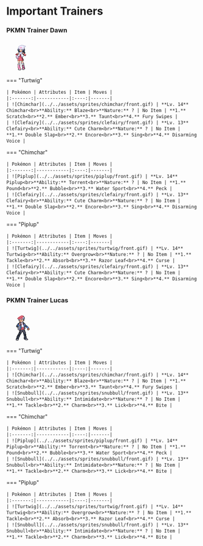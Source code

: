 # Important Trainers

### PKMN Trainer Dawn

![PKMN Trainer Dawn](../../assets/important_trainers/dawn.png)

=== "Turtwig"

	| Pokémon | Attributes | Item | Moves |
	|:-------:|------------|:----:|-------|
	| ![Chimchar](../../assets/sprites/chimchar/front.gif) | **Lv. 14** Chimchar<br>**Ability:** Blaze<br>**Nature:** ? | No Item | **1.** Scratch<br>**2.** Ember<br>**3.** Taunt<br>**4.** Fury Swipes |
	| ![Clefairy](../../assets/sprites/clefairy/front.gif) | **Lv. 13** Clefairy<br>**Ability:** Cute Charm<br>**Nature:** ? | No Item | **1.** Double Slap<br>**2.** Encore<br>**3.** Sing<br>**4.** Disarming Voice |
	
=== "Chimchar"

	| Pokémon | Attributes | Item | Moves |
	|:-------:|------------|:----:|-------|
	| ![Piplup](../../assets/sprites/piplup/front.gif) | **Lv. 14** Piplup<br>**Ability:** Torrent<br>**Nature:** ? | No Item | **1.** Pound<br>**2.** Bubble<br>**3.** Water Sport<br>**4.** Peck |
	| ![Clefairy](../../assets/sprites/clefairy/front.gif) | **Lv. 13** Clefairy<br>**Ability:** Cute Charm<br>**Nature:** ? | No Item | **1.** Double Slap<br>**2.** Encore<br>**3.** Sing<br>**4.** Disarming Voice |
	
=== "Piplup"

	| Pokémon | Attributes | Item | Moves |
	|:-------:|------------|:----:|-------|
	| ![Turtwig](../../assets/sprites/turtwig/front.gif) | **Lv. 14** Turtwig<br>**Ability:** Overgrow<br>**Nature:** ? | No Item | **1.** Tackle<br>**2.** Absorb<br>**3.** Razor Leaf<br>**4.** Curse |
	| ![Clefairy](../../assets/sprites/clefairy/front.gif) | **Lv. 13** Clefairy<br>**Ability:** Cute Charm<br>**Nature:** ? | No Item | **1.** Double Slap<br>**2.** Encore<br>**3.** Sing<br>**4.** Disarming Voice |
	
### PKMN Trainer Lucas

![PKMN Trainer Lucas](../../assets/important_trainers/lucas.png)

=== "Turtwig"

	| Pokémon | Attributes | Item | Moves |
	|:-------:|------------|:----:|-------|
	| ![Chimchar](../../assets/sprites/chimchar/front.gif) | **Lv. 14** Chimchar<br>**Ability:** Blaze<br>**Nature:** ? | No Item | **1.** Scratch<br>**2.** Ember<br>**3.** Taunt<br>**4.** Fury Swipes |
	| ![Snubbull](../../assets/sprites/snubbull/front.gif) | **Lv. 13** Snubbull<br>**Ability:** Intimidate<br>**Nature:** ? | No Item | **1.** Tackle<br>**2.** Charm<br>**3.** Lick<br>**4.** Bite |
	
=== "Chimchar"

	| Pokémon | Attributes | Item | Moves |
	|:-------:|------------|:----:|-------|
	| ![Piplup](../../assets/sprites/piplup/front.gif) | **Lv. 14** Piplup<br>**Ability:** Torrent<br>**Nature:** ? | No Item | **1.** Pound<br>**2.** Bubble<br>**3.** Water Sport<br>**4.** Peck |
	| ![Snubbull](../../assets/sprites/snubbull/front.gif) | **Lv. 13** Snubbull<br>**Ability:** Intimidate<br>**Nature:** ? | No Item | **1.** Tackle<br>**2.** Charm<br>**3.** Lick<br>**4.** Bite |
	
=== "Piplup"

	| Pokémon | Attributes | Item | Moves |
	|:-------:|------------|:----:|-------|
	| ![Turtwig](../../assets/sprites/turtwig/front.gif) | **Lv. 14** Turtwig<br>**Ability:** Overgrow<br>**Nature:** ? | No Item | **1.** Tackle<br>**2.** Absorb<br>**3.** Razor Leaf<br>**4.** Curse |
	| ![Snubbull](../../assets/sprites/snubbull/front.gif) | **Lv. 13** Snubbull<br>**Ability:** Intimidate<br>**Nature:** ? | No Item | **1.** Tackle<br>**2.** Charm<br>**3.** Lick<br>**4.** Bite |
	
